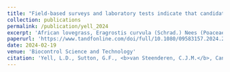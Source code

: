```yaml
---
title: "Field-based surveys and laboratory tests indicate that candidate biocontrol agents for African lovegrass from South Africa are not suitable for release in Australia"
collection: publications
permalink: /publication/yell_2024
excerpt: 'African lovegrass, Eragrostis curvula (Schrad.) Nees (Poaceae), is a perennial grass native to southern Africa that has become problematic in many countries, most notably in Australia. A biological control programme against E. curvula in Australia has been initiated to mitigate the plant’s negative impacts. We present field-based host-specificity observations of natural enemies in the native distribution in South Africa and validate these observations with laboratory based no-choice host-specificity tests. Only three insect species were consistently found utilising E. curvula, namely two stem-galling wasps belonging to the genus Tetramesa (Hymenoptera: Eurytomidae), and a shoot-galling fly (Diptera: Chloropidae). The shoot-galling fly was found to utilise grasses from multiple non-target grass genera and was thus rejected. Both Tetramesa species were recorded on multiple native African Eragrostis species during field host-range surveys, and this relatively broad host range was confirmed by both wasp species completing development on several native Eragrostis species under no-choice conditions in the laboratory. At least three native Australian species (E. parviflora, E. trachycarpa, E. leptocarpa) are predicted to be suitable hosts for both Tetramesa species. Neither Tetramesa species are therefore likely to be suitably host specific for release on E. curvula in Australia. The recent discovery of an adventive population of one of the South African Tetramesa on E. curvula in Australia provides an opportunity to test whether the predicted host range of the species is realised in the introduced distribution.'
paperurl: 'https://www.tandfonline.com/doi/full/10.1080/09583157.2024.2317135#abstract'
date: 2024-02-19
venue: 'Biocontrol Science and Technology'
citation: 'Yell, L.D., Sutton, G.F., <b>van Steenderen, C.J.M.</b>, Canavan, K., McConnachie, A., and Paterson, I.D. 2024. <i>Biocontrol Science and Technology</i> (10) doi: 10.1080/09583157.2024.2317135'
---
```

